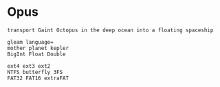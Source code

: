 # Opus 
    transport Gaint Octopus in the deep ocean into a floating spaceship
    
    gleam language=
    mother planet kepler
    BigInt Float Double
    
    ext4 ext3 ext2
    NTFS butterfly 3FS
    FAT32 FAT16 extraFAT
